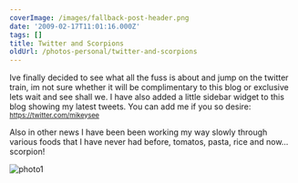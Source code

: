 ```yaml
---
coverImage: /images/fallback-post-header.png
date: '2009-02-17T11:01:16.000Z'
tags: []
title: Twitter and Scorpions
oldUrl: /photos-personal/twitter-and-scorpions
---
```


Ive finally decided to see what all the fuss is about and jump on the twitter train, im not sure whether it will be complimentary to this blog or exclusive lets wait and see shall we. I have also added a little sidebar widget to this blog showing my latest tweets. You can add me if you so desire: [<small>https://twitter.com/<span id="username_url">mikeysee</span></small>](https://twitter.com/mikeysee)

<!-- more -->

<span>Also in other news I have been been working my way slowly through various foods that I have never had before, tomatos, pasta, rice and now... scorpion! </span>

<span>![photo1](/wp-content/uploads/2009/02/photo1.jpg "photo1")
</span>
